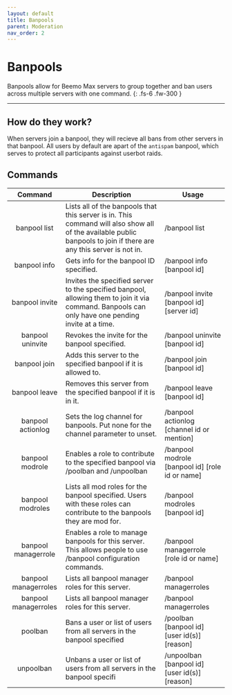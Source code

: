 ```yaml
---
layout: default
title: Banpools
parent: Moderation
nav_order: 2
---
```


# Banpools

Banpools allow for Beemo Max servers to group together and ban users across multiple servers with one command.
{: .fs-6 .fw-300 }

---

## How do they work?

When servers join a banpool, they will recieve all bans from other servers in that banpool. All users by default are apart of the  `antispam` banpool, which serves to protect all participants against userbot raids.

## Commands

|        Command       | Description                                                                                                                                                        | Usage                                           |
|:--------------------:|--------------------------------------------------------------------------------------------------------------------------------------------------------------------|-------------------------------------------------|
| banpool list         | Lists all of the banpools that this server is in. This command will also show all of the available public banpools to join if there are any this server is not in. | /banpool list                                   |
| banpool info         | Gets info for the banpool ID specified.                                                                                                                            | /banpool info [banpool id]                      |
| banpool invite       | Invites the specified server to the specified banpool, allowing them to join it via command. Banpools can only have one pending invite at a time.                  | /banpool invite [banpool id] [server id]        |
| banpool uninvite     | Revokes the invite for the banpool specified.                                                                                                                      | /banpool uninvite [banpool id]                  |
| banpool join         | Adds this server to the specified banpool if it is allowed to.                                                                                                     | /banpool join [banpool id]                      |
| banpool leave        | Removes this server from the specified banpool if it is in it.                                                                                                     | /banpool leave [banpool id]                     |
| banpool actionlog   | Sets the log channel for banpools. Put none for the channel parameter to unset.                                                                                    | /banpool actionlog [channel id or mention]      |
| banpool modrole      | Enables a role to contribute to the specified banpool via /poolban and /unpoolban                                                                                  | /banpool modrole [banpool id] [role id or name] |
| banpool modroles     | Lists all mod roles for the banpool specified. Users with these roles can contribute to the banpools they are mod for.                                             | /banpool modroles [banpool id]                  |
| banpool managerrole  | Enables a role to manage banpools for this server. This allows people to use /banpool configuration commands.                                                      | /banpool managerrole [role id or name]          |
| banpool managerroles | Lists all banpool manager roles for this server.                                                                                                                   | /banpool managerroles                           |
| banpool managerroles | Lists all banpool manager roles for this server.                                                                                                                   | /banpool managerroles                           |
| poolban              | Bans a user or list of users from all servers in the banpool specified                                                                                             | /poolban [banpool id] [user id(s)] [reason]     |
| unpoolban            | Unbans a user or list of users from all servers in the banpool specifi                                                                                             | /unpoolban [banpool id] [user id(s)] [reason]   |
